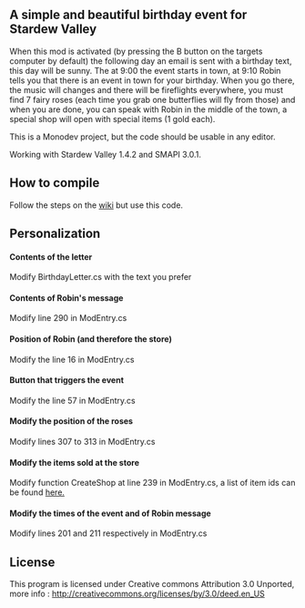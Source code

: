 A simple and beautiful birthday event for Stardew Valley
-------------------------------------------------------

When this mod is activated (by pressing the B button on the targets computer by default) the following day an email is sent with a birthday text, this day will be sunny. The at 9:00 the event starts in town, at 9:10 Robin tells you that there is an event in town for your birthday. When you go there, the music will changes and there will be fireflights everywhere, you must find 7 fairy roses (each time you grab one butterflies will fly from those) and when you are done, you can speak with Robin in the middle of the town, a special shop will open with special items (1 gold each).

This is a Monodev project, but the code should be usable in any editor.

Working with Stardew Valley 1.4.2 and SMAPI 3.0.1.

## How to compile

Follow the steps on the [wiki](https://stardewvalleywiki.com/Modding:Modder_Guide/Get_Started#Create_the_project) but use this code.

## Personalization

#### Contents of the letter

Modify BirthdayLetter.cs with the text you prefer

#### Contents of Robin's message

Modify line 290 in ModEntry.cs

#### Position of Robin (and therefore the store)

Modify the line 16 in ModEntry.cs

#### Button that triggers the event

Modify the line 57 in ModEntry.cs

#### Modify the position of the roses

Modify lines 307 to 313 in ModEntry.cs

#### Modify the items sold at the store

Modify function CreateShop at line 239 in ModEntry.cs, a list of item ids can be found [here.](https://www.ign.com/wikis/stardew-valley/Item_Codes_for_Spawning_Cheat)

#### Modify the times of the event and of Robin message

Modify lines 201 and 211 respectively in ModEntry.cs

## License

This program is licensed under Creative commons Attribution 3.0 Unported, more info : 
http://creativecommons.org/licenses/by/3.0/deed.en_US